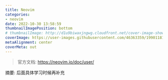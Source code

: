 ```yaml
---
title: Neovim
categories:
- neovim
date: 2022-10-30 13:58:59
thumbnailImagePosition: bottom
# thumbnailImage: http://d1u9biwaxjngwg.cloudfront.net/cover-image-showcase/city-750.jpg
coverImage: https://user-images.githubusercontent.com/46363359/199011812-44a2e355-c72a-4252-bac9-37ecded0cb54.jpg
metaAlignment: center
coverMeta: out
---
```

> 官方文档: https://neovim.io/doc/user/

摘要: 后面具体学习时候再补充


